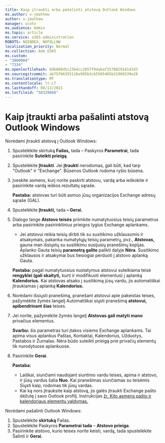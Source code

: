 ```yaml
---
title: Kaip įtraukti arba pašalinti atstovą Outlook Windows
ms.author: v-jmathew
author: v-jmathew
manager: scotv
ms.audience: Admin
ms.topic: article
ms.service: o365-administration
ROBOTS: NOINDEX, NOFOLLOW
localization_priority: Normal
ms.collection: Adm_O365
ms.custom:
- "3800004"
- "7334"
ms.openlocfilehash: 8db800d5c23b4cc2057f94abaf357082914143d3
ms.sourcegitcommit: ab75f66355116e995b3cb5505465b31989339e28
ms.translationtype: MT
ms.contentlocale: lt-LT
ms.lasthandoff: 08/13/2021
ms.locfileid: "58329048"
---
```

# <a name="how-to-add-or-remove-a-delegate-in-outlook-for-windows"></a>Kaip įtraukti arba pašalinti atstovą Outlook Windows

Norėdami įtraukti atstovą į Outlook Windows: 

1. Spustelėkite skirtuką **Failas,** tada – Paskyros **Parametrai**, tada pasirinkite **Suteikti prieigą**.
2. Spustelėkite **Įtraukti**. Jei **įtraukti** nerodomas, gali būti, kad tarp "Outlook" ir "Exchange". Būsenos Outlook rodoma ryšio būsena.
3. Įveskite asmens, kurį norite paskirti atstovu, vardą arba ieškokite ir pasirinkite vardą ieškos rezultatų sąraše.

    **Pastaba:** atstovas turi būti asmuo jūsų organizacijos Exchange adresų sąraše (GAL).
4. Spustelėkite **Įtraukti,** tada **– Gerai.**
5. Dialogo lange **Atstovo teisės** priimkite numatytuosius teisių parametrus arba pasirinkite pasirinktinius prieigos lygius Exchange aplankams.

    - Jei atstovui reikia teisių dirbti tik su susitikimo užklausomis ir atsakymais, pakanka numatytųjų teisių parametrų, pvz., **Atstovas,** gauna man išsiųstų su susitikimu susijusių pranešimų kopijas. Aplanko Gauta teisių **parametrą galite** palikti dalyje **Nėra**. Susitikimo užklausos ir atsakymai bus tiesiogiai perduoti į atstovo aplanką Gauta.

    **Pastaba:** pagal numatytuosius nustatymus atstovui suteikiama teisė **rengyklei (gali skaityti,** kurti ir modifikuoti elementus) į aplanką **Kalendorius.** Kai atstovas atsako į susitikimą jūsų vardu, jis automatiškai įtraukiamas į aplanką **Kalendorius.**

5. Norėdami išsiųsti pranešimą, pranešant atstovui apie pakeistas teises, pažymėkite žymės langelį Automatiškai siųsti pranešimą **atstovui, apibendrinant šias** teises.
6. Jei norite, pažymėkite žymės langelį **Atstovas gali matyti mano** privačius elementus.

    **Svarbu:** šis parametras turi įtakos visiems Exchange aplankams. Tai apima visus aplankus Paštas, Kontaktai, Kalendorius, Užduotys, Pastabos ir Žurnalas. Nėra būdo suteikti prieigą prie privačių elementų tik nurodytuose aplankuose.

7. Pasirinkite **Gerai**.

    **Pastaba:**
    - Laiškai, siunčiami naudojant siuntimo vardu teises, apima ir atstovo, ir jūsų vardus šalia **Nuo**. Kai pranešimas siunčiamas su teisėmis Siųsti kaip, rodomas tik jūsų vardas.
    - Kai ką nors įtrauksite kaip atstovą, jis galės įtraukti Exchange pašto dėžutę į savo Outlook profilį. Instrukcijas [žr. Kito asmens pašto ir kalendoriaus elementų valdymas.](https://support.microsoft.com/office/manage-another-person-s-mail-and-calendar-items-afb79d6b-2967-43b9-a944-a6b953190af5)

Norėdami pašalinti Outlook Windows:

1. Spustelėkite **skirtuką** Failas.
2. Spustelėkite Paskyros **Parametrai tada** – **Atstovo prieiga**.
3. Pasirinkite atstovo, kurio teises norite keisti, vardą, tada  spustelėkite Šalinti ir **Gerai**.
